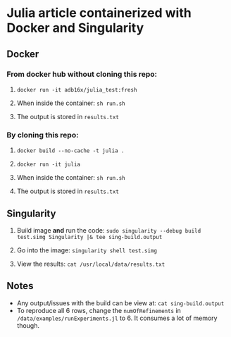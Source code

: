 # Julia article containerized with Docker and Singularity

## Docker

### From docker hub without cloning this repo:

1) `docker run -it adb16x/julia_test:fresh`

2) When inside the container:
	`sh run.sh`

3) The output is stored in `results.txt`

### By cloning this repo:

1) `docker build --no-cache -t julia .`

2) `docker run -it julia`

3) When inside the container:
	`sh run.sh`

4) The output is stored in `results.txt`

## Singularity

1) Build image **and** run the code:
	`sudo singularity --debug build test.simg Singularity |& tee sing-build.output`

2) Go into the image:
	`singularity shell test.simg`

3) View the results:
	`cat /usr/local/data/results.txt`

## Notes

* Any output/issues with the build can be view at: `cat sing-build.output`
* To reproduce all 6 rows, change the `numOfRefinements` in `/data/examples/runExperiments.jl` to 6. It consumes a lot of memory though.

